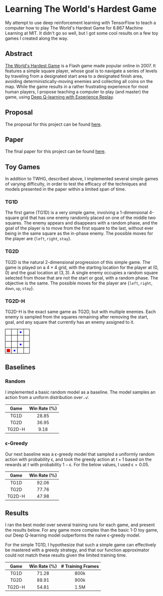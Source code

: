 # Learning The World's Hardest Game

My attempt to use deep reinforcement learning with TensorFlow to teach a computer how to play The World's Hardest Game for 6.867 Machine Learning at MIT. It didn't go so well, but I got some cool results on a few toy games I created along the way.

## Abstract

[The World's Hardest Game](http://www.worldshardestgame.org/) is a Flash game made popular online in 2007. It features a simple square player, whose goal is to navigate a series of levels by traveling from a designated start area to a designated finish area, avoiding deterministically-moving enemies and collecting all coins on the map. While the game results in a rather frustrating experience for most human players, I propose teaching a computer to play (and master) the game, using [Deep Q-learning with Experience Replay](https://www.cs.toronto.edu/~vmnih/docs/dqn.pdf).

## Proposal

The proposal for this project can be found [here](tex/proposal/proposal.pdf).

## Paper

The final paper for this project can be found [here](tex/report/report.pdf).

## Toy Games

In addition to TWHG, described above, I implemented several simple games of varying difficulty, in order to test the efficacy of the techniques and models presented in the paper within a limited span of time.

### TG1D

The first game (TG1D) is a very simple game, involving a 1-dimensional 4-square grid that has one enemy randomly placed on one of the middle two squares. The enemy appears and disappears with a random phase, and the goal of the player is to move from the first square to the last, without ever being in the same square as the in-phase enemy. The possible moves for the player are {`left`, `right`, `stay`}.

### TG2D

TG2D is the natural 2-dimensional progression of this simple game. The game is played on a 4 × 4 grid, with the starting location for the player at (0, 0) and the goal location at (3, 3). A single enemy occupies a random square selected from those that are not the start or goal, with a random phase. The objective is the same. The possible moves for the player are {`left`, `right`, `down`, `up`, `stay`}.

### TG2D-H

TG2D-H is the exact same game as TG2D, but with multiple enemies. Each enemy is sampled from the squares remaining after removing the start, goal, and any square that currently has an enemy assigned to it.

![TG2D-H](static/img/report/TG2D-H.png)

## Baselines

### Random

I implemented a basic random model as a baseline. The model samples an action from a uniform distribution over 𝒜.

|  Game  | Win Rate (%) |
|:------:|:------------:|
|  TG1D  |     28.85    |
|  TG2D  |     36.95    |
| TG2D-H |     9.18     |

### ϵ-Greedy

Our next baseline was a ϵ-greedy model that sampled a uniformly random action with probability ϵ, and took the greedy action at *t* + 1 based on the rewards at *t* with probability 1 − ϵ. For the below values, I used ϵ = 0.05.

|  Game  | Win Rate (%) |
|:------:|:------------:|
|  TG1D  |     92.06    |
|  TG2D  |     77.76    |
| TG2D-H |     47.98    |

## Results

I ran the best model over several training runs for each game, and present the results below. For any game more complex than the basic 1-D toy game, our Deep Q-learning model outperforms the naive ϵ-greedy model.

For the simple TG1D, I hypothesize that such a simple game can effectively be mastered with a greedy strategy, and that our function approximator could not match these results given the limited training time.

|  Game  | Win Rate (%) | \# Training Frames |
|:------:|:------------:|:------------------:|
|  TG1D  |     71.28    |        800k        |
|  TG2D  |     88.91    |        900k        |
| TG2D-H |     54.81    |        1.5M        |

